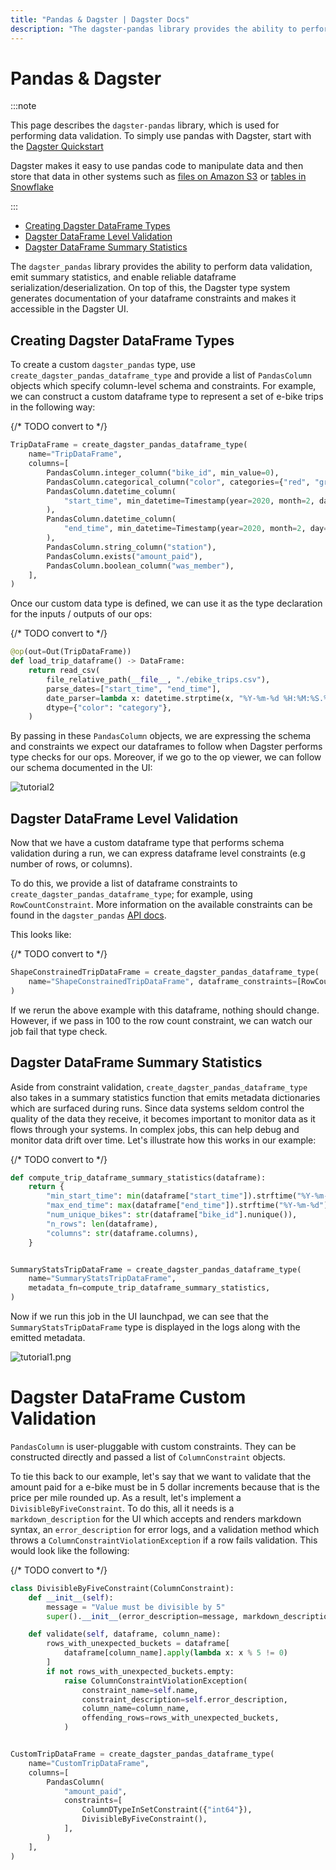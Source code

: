 ```yaml
---
title: "Pandas & Dagster | Dagster Docs"
description: "The dagster-pandas library provides the ability to perform data validation, emit summary statistics, and enable reliable dataframe serialization/deserialization."
---
```


# Pandas & Dagster

:::note

This page describes the `dagster-pandas` library, which is used for performing data validation. To simply use pandas with Dagster, start with the [Dagster Quickstart](/getting-started/quickstart)

Dagster makes it easy to use pandas code to manipulate data and then store
that data in other systems such as [files on Amazon S3](/api/python-api/libraries/dagster-aws#dagster_aws.s3.s3_pickle_io_manager) or [tables in Snowflake](/integrations/snowflake/using-snowflake-with-dagster)

:::

- [Creating Dagster DataFrame Types](#creating-dagster-dataframe-types)
- [Dagster DataFrame Level Validation](#dagster-dataframe-level-validation)
- [Dagster DataFrame Summary Statistics](#dagster-dataframe-summary-statistics)

The `dagster_pandas` library provides the ability to perform data validation, emit summary statistics, and enable reliable dataframe serialization/deserialization. On top of this, the Dagster type system generates documentation of your dataframe constraints and makes it accessible in the Dagster UI.

## Creating Dagster DataFrame Types

To create a custom `dagster_pandas` type, use `create_dagster_pandas_dataframe_type` and provide a list of `PandasColumn` objects which specify column-level schema and constraints. For example, we can construct a custom dataframe type to represent a set of e-bike trips in the following way:

{/* TODO convert to <CodeExample> */}
```python file=/legacy/dagster_pandas_guide/core_trip.py startafter=start_core_trip_marker_0 endbefore=end_core_trip_marker_0
TripDataFrame = create_dagster_pandas_dataframe_type(
    name="TripDataFrame",
    columns=[
        PandasColumn.integer_column("bike_id", min_value=0),
        PandasColumn.categorical_column("color", categories={"red", "green", "blue"}),
        PandasColumn.datetime_column(
            "start_time", min_datetime=Timestamp(year=2020, month=2, day=10)
        ),
        PandasColumn.datetime_column(
            "end_time", min_datetime=Timestamp(year=2020, month=2, day=10)
        ),
        PandasColumn.string_column("station"),
        PandasColumn.exists("amount_paid"),
        PandasColumn.boolean_column("was_member"),
    ],
)
```

Once our custom data type is defined, we can use it as the type declaration for the inputs / outputs of our ops:

{/* TODO convert to <CodeExample> */}
```python file=/legacy/dagster_pandas_guide/core_trip.py startafter=start_core_trip_marker_1 endbefore=end_core_trip_marker_1
@op(out=Out(TripDataFrame))
def load_trip_dataframe() -> DataFrame:
    return read_csv(
        file_relative_path(__file__, "./ebike_trips.csv"),
        parse_dates=["start_time", "end_time"],
        date_parser=lambda x: datetime.strptime(x, "%Y-%m-%d %H:%M:%S.%f"),
        dtype={"color": "category"},
    )
```

By passing in these `PandasColumn` objects, we are expressing the schema and constraints we expect our dataframes to follow when Dagster performs type checks for our ops. Moreover, if we go to the op viewer, we can follow our schema documented in the UI:

![tutorial2](/images/guides/dagster_pandas/tutorial2.png)

## Dagster DataFrame Level Validation

Now that we have a custom dataframe type that performs schema validation during a run, we can express dataframe level constraints (e.g number of rows, or columns).

To do this, we provide a list of dataframe constraints to `create_dagster_pandas_dataframe_type`; for example, using `RowCountConstraint`. More information on the available constraints can be found in the `dagster_pandas` [API docs](/api/python-api/libraries/dagster-pandas).

This looks like:

{/* TODO convert to <CodeExample> */}
```python file=/legacy/dagster_pandas_guide/shape_constrained_trip.py startafter=start_create_type endbefore=end_create_type
ShapeConstrainedTripDataFrame = create_dagster_pandas_dataframe_type(
    name="ShapeConstrainedTripDataFrame", dataframe_constraints=[RowCountConstraint(4)]
)
```

If we rerun the above example with this dataframe, nothing should change. However, if we pass in 100 to the row count constraint, we can watch our job fail that type check.

## Dagster DataFrame Summary Statistics

Aside from constraint validation, `create_dagster_pandas_dataframe_type` also takes in a summary statistics function that emits metadata dictionaries which are surfaced during runs. Since data systems seldom control the quality of the data they receive, it becomes important to monitor data as it flows through your systems. In complex jobs, this can help debug and monitor data drift over time. Let's illustrate how this works in our example:

{/* TODO convert to <CodeExample> */}
```python file=/legacy/dagster_pandas_guide/summary_stats.py startafter=start_summary endbefore=end_summary
def compute_trip_dataframe_summary_statistics(dataframe):
    return {
        "min_start_time": min(dataframe["start_time"]).strftime("%Y-%m-%d"),
        "max_end_time": max(dataframe["end_time"]).strftime("%Y-%m-%d"),
        "num_unique_bikes": str(dataframe["bike_id"].nunique()),
        "n_rows": len(dataframe),
        "columns": str(dataframe.columns),
    }


SummaryStatsTripDataFrame = create_dagster_pandas_dataframe_type(
    name="SummaryStatsTripDataFrame",
    metadata_fn=compute_trip_dataframe_summary_statistics,
)
```

Now if we run this job in the UI launchpad, we can see that the `SummaryStatsTripDataFrame` type is displayed in the logs along with the emitted metadata.

![tutorial1.png](/images/guides/dagster_pandas/tutorial1.png)

# Dagster DataFrame Custom Validation

`PandasColumn` is user-pluggable with custom constraints. They can be constructed directly and passed a list of `ColumnConstraint` objects.

To tie this back to our example, let's say that we want to validate that the amount paid for a e-bike must be in 5 dollar increments because that is the price per mile rounded up. As a result, let's implement a `DivisibleByFiveConstraint`. To do this, all it needs is a `markdown_description` for the UI which accepts and renders markdown syntax, an `error_description` for error logs, and a validation method which throws a `ColumnConstraintViolationException` if a row fails validation. This would look like the following:

{/* TODO convert to <CodeExample> */}
```python file=/legacy/dagster_pandas_guide/custom_column_constraint.py startafter=start_custom_col endbefore=end_custom_col
class DivisibleByFiveConstraint(ColumnConstraint):
    def __init__(self):
        message = "Value must be divisible by 5"
        super().__init__(error_description=message, markdown_description=message)

    def validate(self, dataframe, column_name):
        rows_with_unexpected_buckets = dataframe[
            dataframe[column_name].apply(lambda x: x % 5 != 0)
        ]
        if not rows_with_unexpected_buckets.empty:
            raise ColumnConstraintViolationException(
                constraint_name=self.name,
                constraint_description=self.error_description,
                column_name=column_name,
                offending_rows=rows_with_unexpected_buckets,
            )


CustomTripDataFrame = create_dagster_pandas_dataframe_type(
    name="CustomTripDataFrame",
    columns=[
        PandasColumn(
            "amount_paid",
            constraints=[
                ColumnDTypeInSetConstraint({"int64"}),
                DivisibleByFiveConstraint(),
            ],
        )
    ],
)
```
